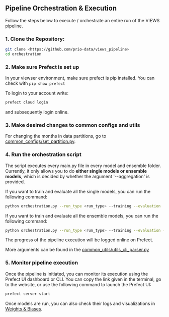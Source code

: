 ## Pipeline Orchestration & Execution
Follow the steps below to execute / orchestrate an entire run of the VIEWS pipeline.

### 1. Clone the Repository:

```bash
git clone <https://github.com/prio-data/views_pipeline>
cd orchestration
```
### 2. Make sure Prefect is set up
In your viewser environment, make sure prefect is pip installed. You can check with ```pip show prefect```

To login to your account write:
```bash
prefect cloud login
```
and subsequently login online.

### 3. Make desired changes to common configs and utils

For changing the months in data partitions, go to [common_configs/set_partition.py](../common_configs/set_partition.py).

### 4. Run the orchestration script
The script executes every main.py file in every model and ensemble folder. Currently, it only allows you to do **either single 
models or ensemble models**, which is decided by whether the argument '--aggregation' is provided. 

If you want to train and evaluate all the single models, you can run the following command:
```bash
python orchestration.py --run_type <run_type> --training --evaluation  
```
If you want to train and evaluate all the ensemble models, you can run the following command:
```bash
python orchestration.py --run_type <run_type> --training --evaluation --aggregation 
```

The progress of the pipeline execution will be logged online on Prefect.

More arguments can be found in the [common_utils/utils_cli_parser.py](../common_utils/utils_cli_parser.py)

### 5. Monitor pipeline execution
Once the pipeline is initiated, you can monitor its execution using the Prefect UI dashboard or CLI. You can copy the 
link given in the terminal, go to the website, or use the following command to launch the Prefect UI:
```bash
prefect server start
```

Once models are run, you can also check their logs and visualizations in [Weights & Biases](https://wandb.ai/views_pipeline).